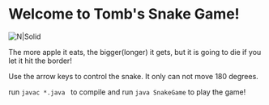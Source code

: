 # Welcome to Tomb's Snake Game!
![N|Solid](https://html5-games.io/data/image/snakelogo.png)

The more apple it eats, the bigger(longer) it gets, but it is going to die if you let it hit the border!

Use the arrow keys to control the snake.
It only can not move 180 degrees.

run `javac *.java ` to compile and run `java SnakeGame` to play the game!

